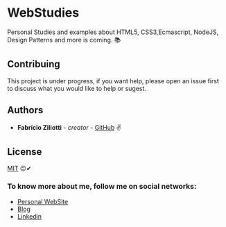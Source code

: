 # WebStudies
Personal Studies and examples about HTML5, CSS3,Ecmascript, NodeJS, Design Patterns and more is coming. 📚

## Contribuing
This project is under progress, if you want help, please open an issue first to discuss what you would like to help or sugest. 

## Authors

* **Fabrício Ziliotti** - *creator* - [GitHub](https://github.com/Fziliotti) ✌

## License
[MIT](https://choosealicense.com/licenses/mit/) 😉✔


### To know more about me, follow me on social networks:

- [Personal WebSite](https://fziliotti.github.io/Fziliotti/)
- [Blog](https://fziliotti.github.io/BlogFziliotti/)
- [Linkedin](https://www.linkedin.com/in/fabricioziliotti/)


